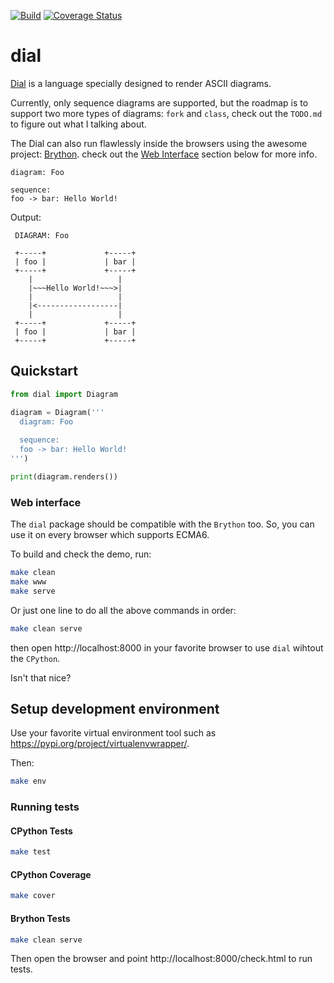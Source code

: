 [![Build](https://github.com/dobisel/dial/actions/workflows/build.yml/badge.svg)](https://github.com/dobisel/dial/actions/workflows/build.yml)
[![Coverage Status](https://coveralls.io/repos/github/dobisel/dial/badge.svg?branch=master)](https://coveralls.io/github/dobisel/dial?branch=master)

# dial
[Dial](https://github.com/pylover/dial) is a language specially designed to 
render ASCII diagrams.

Currently, only sequence diagrams are supported, but the roadmap is to support 
two more types of diagrams: `fork` and `class`,  check out the `TODO.md` to 
figure out what I talking about.

The Dial can also run flawlessly inside the browsers using the awesome 
project: [Brython](https://github.com/brython-dev/brython). check out 
the [Web Interface](https://github.com/pylover/dial#web-interface) 
section below for more info.

```dial
diagram: Foo

sequence:
foo -> bar: Hello World!
```

Output: 

```
 DIAGRAM: Foo                             

 +-----+             +-----+
 | foo |             | bar |
 +-----+             +-----+
    |                   |
    |~~~Hello World!~~~>|
    |                   |
    |<------------------|
    |                   |
 +-----+             +-----+
 | foo |             | bar |
 +-----+             +-----+
```

## Quickstart

```python
from dial import Diagram

diagram = Diagram('''
  diagram: Foo
  
  sequence:
  foo -> bar: Hello World!
''')

print(diagram.renders())
```

### Web interface

The `dial` package should be compatible with the `Brython` too. So, you can 
use it on every browser which supports ECMA6.

To build and check the demo, run:

```bash
make clean
make www
make serve
```

Or just one line to do all the above commands in order:

```bash
make clean serve
```

then open http://localhost:8000 in your favorite browser to use `dial` wihtout
the `CPython`.

Isn't that nice?

## Setup development environment

Use your favorite virtual environment tool such as 
https://pypi.org/project/virtualenvwrapper/.

Then:

```bash
make env
```

### Running tests

#### CPython Tests

```bash
make test
```

#### CPython Coverage

```bash
make cover
```

#### Brython Tests

```bash
make clean serve
```

Then open the browser and point http://localhost:8000/check.html to run tests.


